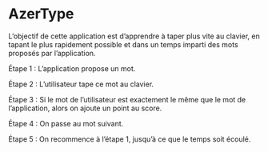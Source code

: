 # AzerType

L’objectif de cette application est d’apprendre à taper plus vite au clavier, en tapant le plus rapidement possible et dans un temps imparti des mots proposés par l’application.

Étape 1 : L’application propose un mot.

Étape 2 : L’utilisateur tape ce mot au clavier.

Étape 3 : Si le mot de l’utilisateur est exactement le même que le mot de l’application, alors on ajoute un point au score.

Étape 4 : On passe au mot suivant.

Étape 5 : On recommence à l’étape 1, jusqu’à ce que le temps soit écoulé.

